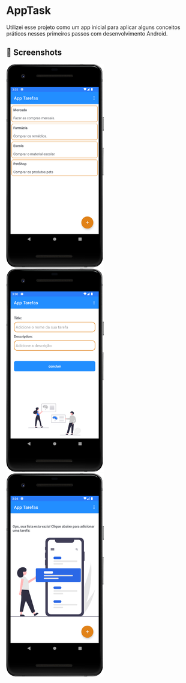 # AppTask
Utilizei esse projeto como um app inicial para aplicar alguns conceitos práticos nesses primeiros passos com desenvolvimento Android. 

## :camera_flash: Screenshots
<!-- You can add more screenshots here if you like -->
<img src="/Screenshot_2.png" width="260">&emsp;<img src="/Screenshot_1.png" width="260">&emsp;<img src="/Screenshot_3.png" width="260">



